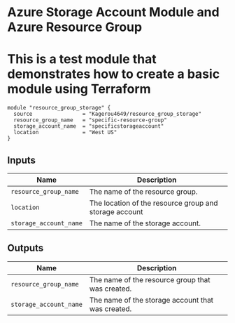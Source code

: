 # Azure Storage Account Module and Azure Resource Group

# This is a test module that demonstrates how to create a basic module using Terraform

```hcl
module "resource_group_storage" {
  source                = "Kagerou4649/resource_group_storage"
  resource_group_name   = "specific-resource-group"
  storage_account_name  = "specificstorageaccount"
  location              = "West US"
}
```

## Inputs

| Name                              | Description                                                        |
|-----------------------------------|--------------------------------------------------------------------|
| `resource_group_name`             | The name of the resource group.                                    |
| `location`                        | The location of the resource group and storage account             |
| `storage_account_name`            | The name of the storage account.                                   |

## Outputs

| Name                              | Description                                                        |
|-----------------------------------|--------------------------------------------------------------------|
| `resource_group_name`             | The name of the resource group that was created.                   |
| `storage_account_name`            | The name of the storage account that was created.                  |
